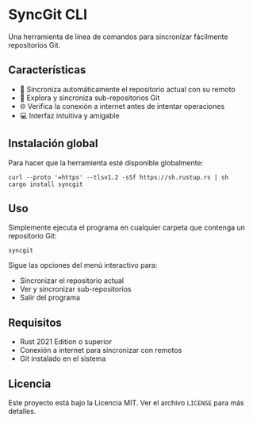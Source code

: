 # SyncGit CLI

Una herramienta de línea de comandos para sincronizar fácilmente repositorios Git.

## Características

- 🔄 Sincroniza automáticamente el repositorio actual con su remoto
- 📂 Explora y sincroniza sub-repositorios Git
- 🌐 Verifica la conexión a internet antes de intentar operaciones
- 💻 Interfaz intuitiva y amigable


## Instalación global 

Para hacer que la herramienta esté disponible globalmente:

```
curl --proto '=https' --tlsv1.2 -sSf https://sh.rustup.rs | sh
cargo install syncgit
```

## Uso

Simplemente ejecuta el programa en cualquier carpeta que contenga un repositorio Git:

```
syncgit
```

Sigue las opciones del menú interactivo para:

- Sincronizar el repositorio actual
- Ver y sincronizar sub-repositorios
- Salir del programa

## Requisitos

- Rust 2021 Edition o superior
- Conexión a internet para sincronizar con remotos
- Git instalado en el sistema

## Licencia

Este proyecto está bajo la Licencia MIT. Ver el archivo `LICENSE` para más detalles.
